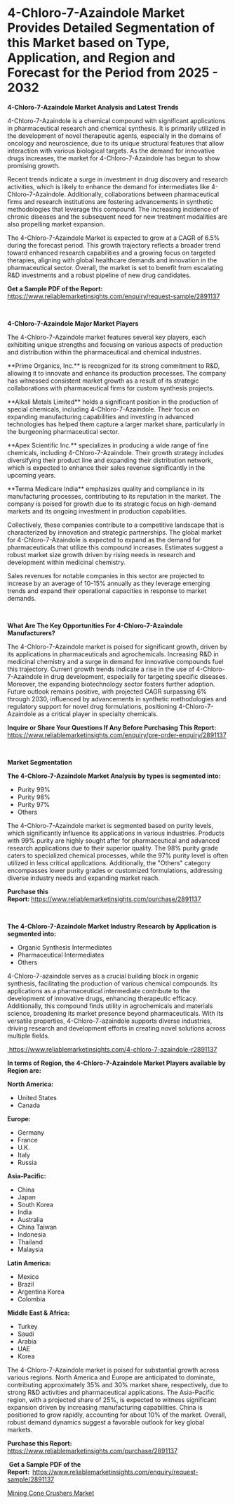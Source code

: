 <p><h1>4-Chloro-7-Azaindole Market Provides Detailed Segmentation of this Market based on Type, Application, and Region and Forecast for the Period from 2025 - 2032</h1></p><p><strong>4-Chloro-7-Azaindole Market Analysis and Latest Trends</strong></p>
<p><p>4-Chloro-7-Azaindole is a chemical compound with significant applications in pharmaceutical research and chemical synthesis. It is primarily utilized in the development of novel therapeutic agents, especially in the domains of oncology and neuroscience, due to its unique structural features that allow interaction with various biological targets. As the demand for innovative drugs increases, the market for 4-Chloro-7-Azaindole has begun to show promising growth.</p><p>Recent trends indicate a surge in investment in drug discovery and research activities, which is likely to enhance the demand for intermediates like 4-Chloro-7-Azaindole. Additionally, collaborations between pharmaceutical firms and research institutions are fostering advancements in synthetic methodologies that leverage this compound. The increasing incidence of chronic diseases and the subsequent need for new treatment modalities are also propelling market expansion.</p><p>The 4-Chloro-7-Azaindole Market is expected to grow at a CAGR of 6.5% during the forecast period. This growth trajectory reflects a broader trend toward enhanced research capabilities and a growing focus on targeted therapies, aligning with global healthcare demands and innovation in the pharmaceutical sector. Overall, the market is set to benefit from escalating R&D investments and a robust pipeline of new drug candidates.</p></p>
<p><strong>Get a Sample PDF of the Report:&nbsp;</strong> <a href="https://www.reliablemarketinsights.com/enquiry/request-sample/2891137?utm_campaign=2678&utm_medium=2&utm_source=Github&utm_content=ia&utm_term=14032025&utm_id=4-chloro-7-azaindole">https://www.reliablemarketinsights.com/enquiry/request-sample/2891137</a></p>
<p>&nbsp;</p>
<p><strong>4-Chloro-7-Azaindole Major Market Players</strong></p>
<p><p>The 4-Chloro-7-Azaindole market features several key players, each exhibiting unique strengths and focusing on various aspects of production and distribution within the pharmaceutical and chemical industries. </p><p>**Prime Organics, Inc.** is recognized for its strong commitment to R&D, allowing it to innovate and enhance its production processes. The company has witnessed consistent market growth as a result of its strategic collaborations with pharmaceutical firms for custom synthesis projects. </p><p>**Alkali Metals Limited** holds a significant position in the production of special chemicals, including 4-Chloro-7-Azaindole. Their focus on expanding manufacturing capabilities and investing in advanced technologies has helped them capture a larger market share, particularly in the burgeoning pharmaceutical sector.</p><p>**Apex Scientific Inc.** specializes in producing a wide range of fine chemicals, including 4-Chloro-7-Azaindole. Their growth strategy includes diversifying their product line and expanding their distribution network, which is expected to enhance their sales revenue significantly in the upcoming years. </p><p>**Terma Medicare India** emphasizes quality and compliance in its manufacturing processes, contributing to its reputation in the market. The company is poised for growth due to its strategic focus on high-demand markets and its ongoing investment in production capabilities.</p><p>Collectively, these companies contribute to a competitive landscape that is characterized by innovation and strategic partnerships. The global market for 4-Chloro-7-Azaindole is expected to expand as the demand for pharmaceuticals that utilize this compound increases. Estimates suggest a robust market size growth driven by rising needs in research and development within medicinal chemistry. </p><p>Sales revenues for notable companies in this sector are projected to increase by an average of 10-15% annually as they leverage emerging trends and expand their operational capacities in response to market demands.</p></p>
<p>&nbsp;</p>
<p><strong>What Are The Key Opportunities For 4-Chloro-7-Azaindole Manufacturers?</strong></p>
<p><p>The 4-Chloro-7-Azaindole market is poised for significant growth, driven by its applications in pharmaceuticals and agrochemicals. Increasing R&D in medicinal chemistry and a surge in demand for innovative compounds fuel this trajectory. Current growth trends indicate a rise in the use of 4-Chloro-7-Azaindole in drug development, especially for targeting specific diseases. Moreover, the expanding biotechnology sector fosters further adoption. Future outlook remains positive, with projected CAGR surpassing 6% through 2030, influenced by advancements in synthetic methodologies and regulatory support for novel drug formulations, positioning 4-Chloro-7-Azaindole as a critical player in specialty chemicals.</p></p>
<p><strong>Inquire or Share Your Questions If Any Before Purchasing This Report:</strong> <a href="https://www.reliablemarketinsights.com/enquiry/pre-order-enquiry/2891137?utm_campaign=2678&utm_medium=2&utm_source=Github&utm_content=ia&utm_term=14032025&utm_id=4-chloro-7-azaindole">https://www.reliablemarketinsights.com/enquiry/pre-order-enquiry/2891137</a></p>
<p>&nbsp;</p>
<p><strong>Market Segmentation</strong></p>
<p><strong>The 4-Chloro-7-Azaindole Market Analysis by types is segmented into:</strong></p>
<p><ul><li>Purity 99%</li><li>Purity 98%</li><li>Purity 97%</li><li>Others</li></ul></p>
<p><p>The 4-Chloro-7-Azaindole market is segmented based on purity levels, which significantly influence its applications in various industries. Products with 99% purity are highly sought after for pharmaceutical and advanced research applications due to their superior quality. The 98% purity grade caters to specialized chemical processes, while the 97% purity level is often utilized in less critical applications. Additionally, the "Others" category encompasses lower purity grades or customized formulations, addressing diverse industry needs and expanding market reach.</p></p>
<p><strong>Purchase this Report:&nbsp;</strong><a href="https://www.reliablemarketinsights.com/purchase/2891137?utm_campaign=2678&utm_medium=2&utm_source=Github&utm_content=ia&utm_term=14032025&utm_id=4-chloro-7-azaindole">https://www.reliablemarketinsights.com/purchase/2891137</a></p>
<p>&nbsp;</p>
<p><strong>The 4-Chloro-7-Azaindole Market Industry Research by Application is segmented into:</strong></p>
<p><ul><li>Organic Synthesis Intermediates</li><li>Pharmaceutical Intermediates</li><li>Others</li></ul></p>
<p><p>4-Chloro-7-azaindole serves as a crucial building block in organic synthesis, facilitating the production of various chemical compounds. Its applications as a pharmaceutical intermediate contribute to the development of innovative drugs, enhancing therapeutic efficacy. Additionally, this compound finds utility in agrochemicals and materials science, broadening its market presence beyond pharmaceuticals. With its versatile properties, 4-Chloro-7-azaindole supports diverse industries, driving research and development efforts in creating novel solutions across multiple fields.</p></p>
<p><a href="https://www.reliablemarketinsights.com/4-chloro-7-azaindole-r2891137?utm_campaign=2678&utm_medium=2&utm_source=Github&utm_content=ia&utm_term=14032025&utm_id=4-chloro-7-azaindole">&nbsp;https://www.reliablemarketinsights.com/4-chloro-7-azaindole-r2891137</a></p>
<p><strong>In terms of Region, the 4-Chloro-7-Azaindole Market Players available by Region are:</strong></p>
<p>
    <p> <strong> North America: </strong>
        <ul>
            <li>United States</li>
            <li>Canada</li>
        </ul>
        </p> 
    <p> <strong> Europe: </strong>
        <ul>
            <li>Germany</li>
            <li>France</li>
            <li>U.K.</li>
            <li>Italy</li>
            <li>Russia</li>
        </ul>
        </p> 
    <p> <strong> Asia-Pacific: </strong>
        <ul>
            <li>China</li>
            <li>Japan</li>
            <li>South Korea</li>
            <li>India</li>
            <li>Australia</li>
            <li>China Taiwan</li>
            <li>Indonesia</li>
            <li>Thailand</li>
            <li>Malaysia</li>
        </ul>
        </p> 
    <p> <strong> Latin America: </strong>
        <ul>
            <li>Mexico</li>
            <li>Brazil</li>
            <li>Argentina Korea</li>
            <li>Colombia</li>
        </ul>
        </p> 
    <p> <strong> Middle East & Africa: </strong>
        <ul>
            <li>Turkey</li>
            <li>Saudi</li>
            <li>Arabia</li>
            <li>UAE</li>
            <li>Korea</li>
        </ul>
    </p>
    </p>
<p><p>The 4-Chloro-7-Azaindole market is poised for substantial growth across various regions. North America and Europe are anticipated to dominate, contributing approximately 35% and 30% market share, respectively, due to strong R&D activities and pharmaceutical applications. The Asia-Pacific region, with a projected share of 25%, is expected to witness significant expansion driven by increasing manufacturing capabilities. China is positioned to grow rapidly, accounting for about 10% of the market. Overall, robust demand dynamics suggest a favorable outlook for key global markets.</p></p>
<p><strong>Purchase this Report: </strong><a href="https://www.reliablemarketinsights.com/purchase/2891137?utm_campaign=2678&utm_medium=2&utm_source=Github&utm_content=ia&utm_term=14032025&utm_id=4-chloro-7-azaindole">https://www.reliablemarketinsights.com/purchase/2891137</a></p>
<p>&nbsp;<strong>Get a Sample PDF of the Report:&nbsp;&nbsp;</strong><a href="https://www.reliablemarketinsights.com/enquiry/request-sample/2891137?utm_campaign=2678&utm_medium=2&utm_source=Github&utm_content=ia&utm_term=14032025&utm_id=4-chloro-7-azaindole">https://www.reliablemarketinsights.com/enquiry/request-sample/2891137</a></p>
<p><strong></strong></p>
<p><p><a href="https://github.com/arvelm4nthig/Market-Research-Report-List-1/blob/main/mining-cone-crushers-market.md?utm_campaign=2678&utm_medium=2&utm_source=Github&utm_content=ia&utm_term=14032025&utm_id=4-chloro-7-azaindole">Mining Cone Crushers Market</a></p></p>
